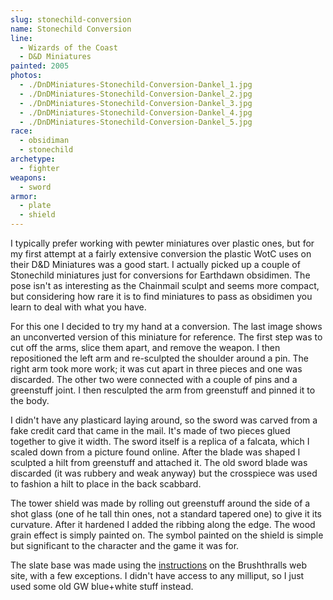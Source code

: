 ```yaml
---
slug: stonechild-conversion
name: Stonechild Conversion
line:
  - Wizards of the Coast
  - D&D Miniatures
painted: 2005
photos:
  - ./DnDMiniatures-Stonechild-Conversion-Dankel_1.jpg
  - ./DnDMiniatures-Stonechild-Conversion-Dankel_2.jpg
  - ./DnDMiniatures-Stonechild-Conversion-Dankel_3.jpg
  - ./DnDMiniatures-Stonechild-Conversion-Dankel_4.jpg
  - ./DnDMiniatures-Stonechild-Conversion-Dankel_5.jpg
race:
  - obsidiman
  - stonechild
archetype:
  - fighter
weapons:
  - sword
armor:
  - plate
  - shield
---
```


I typically prefer working with pewter miniatures over plastic ones, but for my first attempt at a fairly extensive conversion the plastic WotC uses on their D&D Miniatures was a good start. I actually picked up a couple of Stonechild miniatures just for conversions for Earthdawn obsidimen. The pose isn't as interesting as the Chainmail sculpt and seems more compact, but considering how rare it is to find miniatures to pass as obsidimen you learn to deal with what you have.

For this one I decided to try my hand at a conversion. The last image shows an unconverted version of this miniature for reference. The first step was to cut off the arms, slice them apart, and remove the weapon. I then repositioned the left arm and re-sculpted the shoulder around a pin. The right arm took more work; it was cut apart in three pieces and one was discarded. The other two were connected with a couple of pins and a greenstuff joint. I then resculpted the arm from greenstuff and pinned it to the body.

I didn't have any plasticard laying around, so the sword was carved from a fake credit card that came in the mail. It's made of two pieces glued together to give it width. The sword itself is a replica of a falcata, which I scaled down from a picture found online. After the blade was shaped I sculpted a hilt from greenstuff and attached it. The old sword blade was discarded (it was rubbery and weak anyway) but the crosspiece was used to fashion a hilt to place in the back scabbard.

The tower shield was made by rolling out greenstuff around the side of a shot glass (one of he tall thin ones, not a standard tapered one) to give it its curvature. After it hardened I added the ribbing along the edge. The wood grain effect is simply painted on. The symbol painted on the shield is simple but significant to the character and the game it was for.

The slate base was made using the [instructions](http://archive.brushthralls.com/basing/slate-bases-2.html) on the Brushthralls web site, with a few exceptions. I didn't have access to any milliput, so I just used some old GW blue+white stuff instead.
